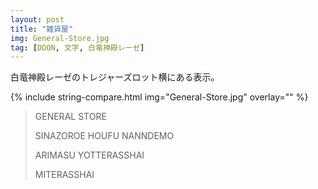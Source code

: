 ```yaml
---
layout: post
title: "雑貨屋"
img: General-Store.jpg
tag: [DDON, 文字, 白竜神殿レーゼ]
---
```


白竜神殿レーゼのトレジャーズロット横にある表示。

{% include string-compare.html img="General-Store.jpg" overlay="" %}

> GENERAL STORE
>
> SINAZOROE HOUFU NANNDEMO
>
> ARIMASU YOTTERASSHAI
>
> MITERASSHAI


